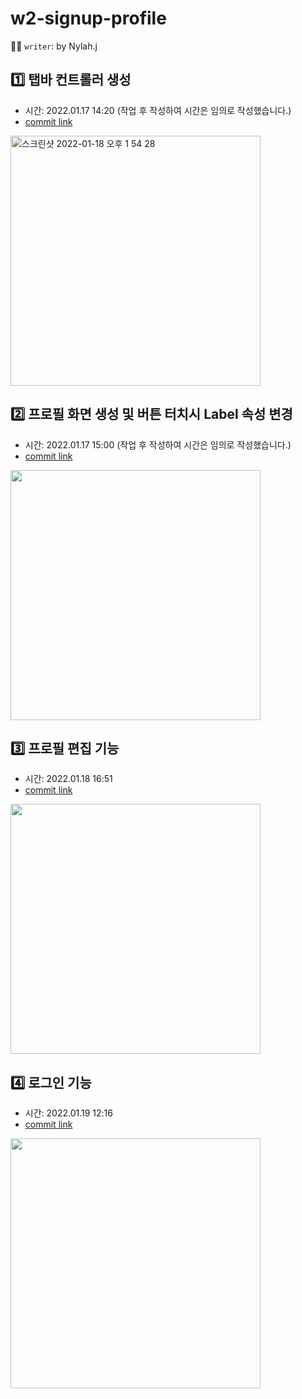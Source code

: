 # w2-signup-profile
:woman_technologist: `writer`: by Nylah.j 

## :one: 탭바 컨트롤러 생성
- 시간: 2022.01.17 14:20 (작업 후 작성하여 시간은 임의로 작성했습니다.)
- [commit link](https://github.com/nylah-j/w2-signup-profile/tree/219532bac87208b3b1e544c6067a8730d6eea718)   
<img width="400" alt="스크린샷 2022-01-18 오후 1 54 28" src="https://user-images.githubusercontent.com/95729679/149873286-409ea849-6fe8-4916-934c-a1aab44f9423.png">

## :two: 프로필 화면 생성 및 버튼 터치시 Label 속성 변경
- 시간: 2022.01.17 15:00 (작업 후 작성하여 시간은 임의로 작성했습니다.)
- [commit link](https://github.com/nylah-j/w2-signup-profile/tree/91ba21bbbd9ac662305ce9fb02d0fed08ddb42b3)  
<img width="400" src="https://media.giphy.com/media/YLdlB6UK7DR8gc2jdN/giphy.gif">



## :three: 프로필 편집 기능
- 시간: 2022.01.18 16:51
- [commit link](https://github.com/nah-j/w2-signup-profile/tree/73e29229f487b2d980ad15637e3def37e3298fa0)   
<img width="400" src="https://media.giphy.com/media/XfxyFRzsKoDizTuvWm/giphy.gif"/>

## :four: 로그인 기능
- 시간: 2022.01.19 12:16
- [commit link]()  
<img width="400" src="https://media.giphy.com/media/orBmyq9aHYvv0OM6EF/giphy.gif"/>

